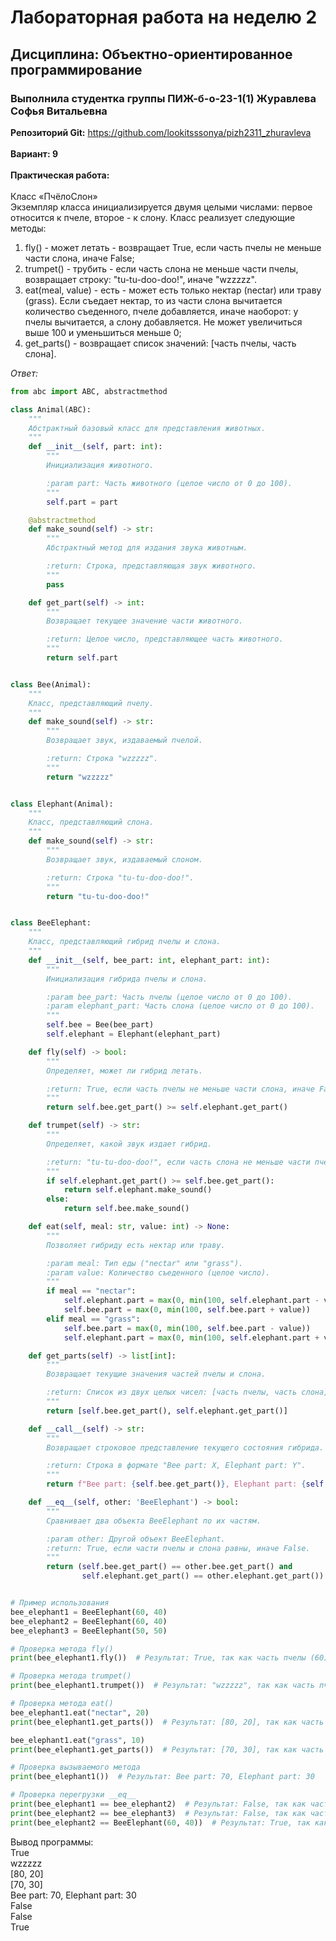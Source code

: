 # Лабораторная работа на неделю 2
## **Дисциплина**: Объектно-ориентированное программирование
### Выполнила студентка группы ПИЖ-б-о-23-1(1) Журавлева Софья Витальевна 
**Репозиторий Git:** https://github.com/lookitsssonya/pizh2311_zhuravleva <br></br>
**Вариант: 9**  <br></br>
**Практическая работа:** <br></br>
Класс «ПчёлоСлон»  
Экземпляр класса инициализируется двумя целыми числами: первое относится к пчеле, второе - к слону. 
Класс реализует следующие методы: 
1) fly() - может летать - возвращает True, если часть пчелы не меньше части слона, иначе False; 
2) trumpet() - трубить - если часть слона не меньше части пчелы, возвращает строку: "tu-tu-doo-doo!", иначе "wzzzzz". 
3) eat(meal, value) - есть - может есть только нектар (nectar) или траву (grass). Если съедает нектар, то из части слона вычитается количество съеденного, пчеле добавляется, иначе наоборот: у пчелы вычитается, а слону добавляется. Не может увеличиться выше 100 и уменьшиться меньше 0; 
4) get_parts() - возвращает список значений: [часть пчелы, часть слона]. 

*Ответ:*  
```python
from abc import ABC, abstractmethod

class Animal(ABC):
    """
    Абстрактный базовый класс для представления животных.
    """
    def __init__(self, part: int):
        """
        Инициализация животного.

        :param part: Часть животного (целое число от 0 до 100).
        """
        self.part = part

    @abstractmethod
    def make_sound(self) -> str:
        """
        Абстрактный метод для издания звука животным.

        :return: Строка, представляющая звук животного.
        """
        pass

    def get_part(self) -> int:
        """
        Возвращает текущее значение части животного.

        :return: Целое число, представляющее часть животного.
        """
        return self.part


class Bee(Animal):
    """
    Класс, представляющий пчелу.
    """
    def make_sound(self) -> str:
        """
        Возвращает звук, издаваемый пчелой.

        :return: Строка "wzzzzz".
        """
        return "wzzzzz"


class Elephant(Animal):
    """
    Класс, представляющий слона.
    """
    def make_sound(self) -> str:
        """
        Возвращает звук, издаваемый слоном.

        :return: Строка "tu-tu-doo-doo!".
        """
        return "tu-tu-doo-doo!"


class BeeElephant:
    """
    Класс, представляющий гибрид пчелы и слона.
    """
    def __init__(self, bee_part: int, elephant_part: int):
        """
        Инициализация гибрида пчелы и слона.

        :param bee_part: Часть пчелы (целое число от 0 до 100).
        :param elephant_part: Часть слона (целое число от 0 до 100).
        """
        self.bee = Bee(bee_part)
        self.elephant = Elephant(elephant_part)

    def fly(self) -> bool:
        """
        Определяет, может ли гибрид летать.

        :return: True, если часть пчелы не меньше части слона, иначе False.
        """
        return self.bee.get_part() >= self.elephant.get_part()

    def trumpet(self) -> str:
        """
        Определяет, какой звук издает гибрид.

        :return: "tu-tu-doo-doo!", если часть слона не меньше части пчелы, иначе "wzzzzz".
        """
        if self.elephant.get_part() >= self.bee.get_part():
            return self.elephant.make_sound()
        else:
            return self.bee.make_sound()

    def eat(self, meal: str, value: int) -> None:
        """
        Позволяет гибриду есть нектар или траву.

        :param meal: Тип еды ("nectar" или "grass").
        :param value: Количество съеденного (целое число).
        """
        if meal == "nectar":
            self.elephant.part = max(0, min(100, self.elephant.part - value))
            self.bee.part = max(0, min(100, self.bee.part + value))
        elif meal == "grass":
            self.bee.part = max(0, min(100, self.bee.part - value))
            self.elephant.part = max(0, min(100, self.elephant.part + value))

    def get_parts(self) -> list[int]:
        """
        Возвращает текущие значения частей пчелы и слона.

        :return: Список из двух целых чисел: [часть пчелы, часть слона].
        """
        return [self.bee.get_part(), self.elephant.get_part()]

    def __call__(self) -> str:
        """
        Возвращает строковое представление текущего состояния гибрида.

        :return: Строка в формате "Bee part: X, Elephant part: Y".
        """
        return f"Bee part: {self.bee.get_part()}, Elephant part: {self.elephant.get_part()}"

    def __eq__(self, other: 'BeeElephant') -> bool:
        """
        Сравнивает два объекта BeeElephant по их частям.

        :param other: Другой объект BeeElephant.
        :return: True, если части пчелы и слона равны, иначе False.
        """
        return (self.bee.get_part() == other.bee.get_part() and
                self.elephant.get_part() == other.elephant.get_part())


# Пример использования
bee_elephant1 = BeeElephant(60, 40)
bee_elephant2 = BeeElephant(60, 40)
bee_elephant3 = BeeElephant(50, 50)

# Проверка метода fly()
print(bee_elephant1.fly())  # Результат: True, так как часть пчелы (60) >= часть слона (40)

# Проверка метода trumpet()
print(bee_elephant1.trumpet())  # Результат: "wzzzzz", так как часть пчелы (60) > часть слона (40)

# Проверка метода eat()
bee_elephant1.eat("nectar", 20)
print(bee_elephant1.get_parts())  # Результат: [80, 20], так как часть пчелы увеличилась на 20, а часть слона уменьшилась на 20

bee_elephant1.eat("grass", 10)
print(bee_elephant1.get_parts())  # Результат: [70, 30], так как часть пчелы уменьшилась на 10, а часть слона увеличилась на 10

# Проверка вызываемого метода
print(bee_elephant1())  # Результат: Bee part: 70, Elephant part: 30

# Проверка перегрузки __eq__
print(bee_elephant1 == bee_elephant2)  # Результат: False, так как части разные
print(bee_elephant2 == bee_elephant3)  # Результат: False, так как части разные
print(bee_elephant2 == BeeElephant(60, 40))  # Результат: True, так как части одинаковые
```  
Вывод программы:  
True   
wzzzzz  
[80, 20]  
[70, 30]  
Bee part: 70, Elephant part: 30  
False  
False  
True   

